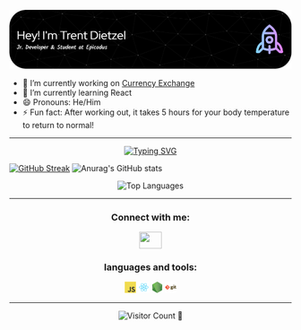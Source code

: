 ![Header](./github-header-image.png)

- 🔭 I’m currently working on [Currency Exchange](https://github.com/tdietzel22/Currency_Exchange)
- 🌱 I’m currently learning React
- 😄 Pronouns: He/Him
- ⚡ Fun fact: After working out, it takes 5 hours for your body temperature to return to normal!
<hr>

<p align="center">
  <a href="https://git.io/typing-svg">
    <img src="https://readme-typing-svg.herokuapp.com?font=Fira+Code&size=35&pause=1000&color=8300F7&vCenter=true&random=false&width=435&lines=My+GitHub+Stats!" alt="Typing SVG">
  </a>
</p>

[![GitHub Streak](https://streak-stats.demolab.com?user=tdietzel22&theme=holi-theme&fire=EB0000&ring=FFDF00&currStreakLabel=EB0000&dates=A9FEF7&sideNums=62EB53&sideLabels=FFFFFF&currStreakNum=17EB00)](https://git.io/streak-stats)
![Anurag's GitHub stats](https://github-readme-stats.vercel.app/api?username=tdietzel22&show_icons=true&theme=radical)
<div align="center">
  <img src="https://github-readme-stats.vercel.app/api/top-langs/?username=tdietzel22&layout=compact" alt="Top Languages">
</div>
<hr>
<div align="center">
  <h3>Connect with me:</h3>
  <a href="your link" target="blank"><img align="center" src="https://cdn.jsdelivr.net/npm/simple-icons@3.0.1/icons/linkedin.svg" alt="" height="30" width="40" /></a>
</div>

<div align="center">
  <h3>languages and tools:</h3> 
  <code><img height="20" src="https://raw.githubusercontent.com/github/explore/80688e429a7d4ef2fca1e82350fe8e3517d3494d/topics/javascript/javascript.png"></code>
  <code><img height="20" src="https://raw.githubusercontent.com/github/explore/80688e429a7d4ef2fca1e82350fe8e3517d3494d/topics/react/react.png"></code>
  <code><img height="20" src="https://raw.githubusercontent.com/github/explore/80688e429a7d4ef2fca1e82350fe8e3517d3494d/topics/nodejs/nodejs.png"></code>
  <code><img height="20" src="https://raw.githubusercontent.com/github/explore/80688e429a7d4ef2fca1e82350fe8e3517d3494d/topics/git/git.png"></code>
</div>
<hr>
<div align="center">
  <img src="https://profile-counter.glitch.me/{tdietzel22}/count.svg" alt="Visitor Count">
👀
</div>
